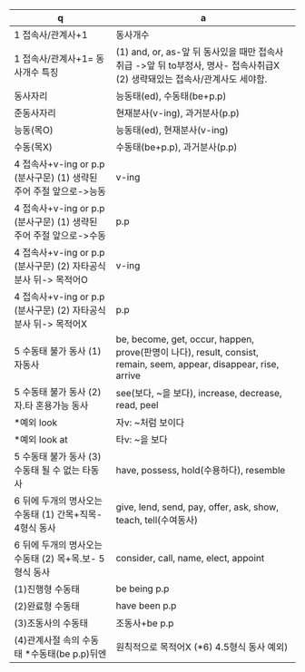 q | a
---|---
1 접속사/관계사+1	 | 동사개수
1 접속사/관계사+1= 동사개수 특징	 | (1) and, or, as-앞 뒤 동사있을 때만 접속사취급 ->앞 뒤 to부정사, 명사- 접속사취급X (2) 생략돼있는 접속사/관계사도 세야함.
동사자리		| 능동태(ed), 수동태(be+p.p)
준동사자리		| 현재분사(v-ing), 과거분사(p.p)
능동(목O)		| 능동태(ed), 현재분사(v-ing)
수동(목X)		| 수동태(be+p.p), 과거분사(p.p)
4 접속사+v-ing or p.p (분사구문) (1) 생략된 주어 주절 앞으로->능동	| v-ing
4 접속사+v-ing or p.p (분사구문)​ (1) 생략된 주어 주절 앞으로->수동	| p.p
4 접속사+v-ing or p.p (분사구문)​ (2) 자타공식 분사 뒤-> 목적어O	| v-ing
4 접속사+v-ing or p.p (분사구문) (2) 자타공식 분사 뒤-> 목적어X	| p.p​​
5 수동태 불가 동사 (1) 자동사	| be, become, get, occur, happen, prove(판명이 나다), result, consist, remain, seem, appear, disappear, rise, arrive
5 수동태 불가 동사​ (2) 자.타 혼용가능 동사	| see(보다, ~을 보다), increase, decrease, read, peel
*예외 look	| 자v: ~처럼 보이다
*예외 look at	| 타v: ~을 보다
5 수동태 불가 동사​ (3) 수동태 될 수 없는 타동사	| have, possess, hold(수용하다), resemble
6 뒤에 두개의 명사오는 수동태 (1) 간목+직목- 4형식 동사	| give, lend, send, pay, offer, ask, show, teach, tell(수여동사)
6 뒤에 두개의 명사오는 수동태​ (2) 목+목.보- 5형식 동사	| consider, call, name, elect, appoint
(1)진행형 수동태	| be being p.p
(2)완료형 수동태	| have been p.p
(3)조동사의 수동태	|  조동사+be p.p
(4)관계사절 속의 수동태 *수동태(be p.p)뒤엔	| 원칙적으로 목적어X (*6) 4.5형식 동사 예외)